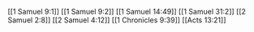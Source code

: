 [[1 Samuel 9:1]]
[[1 Samuel 9:2]]
[[1 Samuel 14:49]]
[[1 Samuel 31:2]]
[[2 Samuel 2:8]]
[[2 Samuel 4:12]]
[[1 Chronicles 9:39]]
[[Acts 13:21]]
